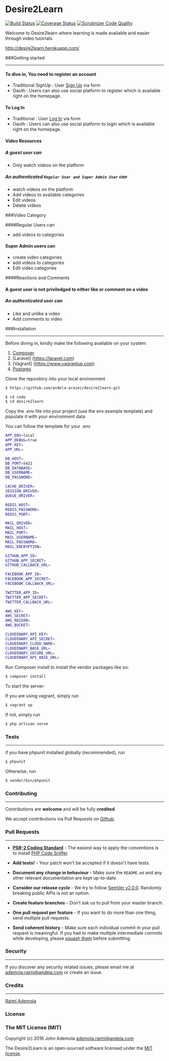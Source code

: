 # Desire2Learn

[![Build Status](https://travis-ci.org/andela-araimi/desire2learn.svg?branch=master)](https://travis-ci.org/andela-araimi/desire2learn) [![Coverage Status](https://coveralls.io/repos/github/andela-araimi/desire2learn/badge.svg?branch=master)](https://coveralls.io/github/andela-araimi/desire2learn?branch=master) [![Scrutinizer Code Quality](https://scrutinizer-ci.com/g/andela-araimi/desire2learn/badges/quality-score.png?b=master)](https://scrutinizer-ci.com/g/andela-araimi/desire2learn/?branch=master)


Welcome to Desire2learn where learning is made available and easier through video tutorials.

http://desire2learn.herokuapp.com/

###Getting started
<hr> 

#### To dive in, You need to register an account 

- Traditional SignUp :  User [Sign Up](http://desire2learn.herokuapp.com/signup) via form
- Oauth : Users can also use social platform to register which is available right on the homepage.



#### To Log In 

- Traditional : User [Log In](http://desire2learn.herokuapp.com/login) via form
- Oauth : Users can also use social platform to login which is available right on the homepage.

#### Video Resources

##### A guest user can 

- Only watch videos on the platform

##### An authenticated `Regular User and Super Admin User`  can 

- watch videos on the platform
- Add videos to available categories
- Edit videos
- Delete videos

###Video Category

####Regular Users can 

- add videos to categories

#### Super Admin users can 

- create video categories 
- add videos to categories
- Edit video categories



####Reactions and Comments

#### A guest user is not priviledged to either like or comment on a video

##### An authenticated user can 

- Like and  unlike a video
- Add comments to video


###Installation
<hr>

Before diving in, kindly make the following available on your system:

1. [Composer](https://getcomposer.org)
2. [Laravel] (https://laravel.com)
3. [Vagrant] (https://www.vagrantup.com) 
4. [Postgres](http://www.postgresql.org)

Clone the repository into your local environment

```bash
$ https://github.com/andela-araimi/desire2learn.git
```

```bash
$ cd code
$ cd desire2learn
```

Copy the .env file into your project (use the env.example template) and populate it with your environment data


You can follow the template for your .env
```bash
APP_ENV=local
APP_DEBUG=true
APP_KEY=
APP_URL=

DB_HOST=
DB_PORT=5432
DB_DATABASE=
DB_USERNAME=
DB_PASSWORD=

CACHE_DRIVER=
SESSION_DRIVER=
QUEUE_DRIVER=

REDIS_HOST=
REDIS_PASSWORD=
REDIS_PORT=

MAIL_DRIVER=
MAIL_HOST=
MAIL_PORT=
MAIL_USERNAME=
MAIL_PASSWORD=
MAIL_ENCRYPTION=

GITHUB_APP_ID=
GITHUB_APP_SECRET=
GITHUB_CALLBACK_URL=

FACEBOOK_APP_ID=
FACEBOOK_APP_SECRET=
FACEBOOK_CALLBACK_URL=

TWITTER_APP_ID=
TWITTER_APP_SECRET=
TWITTER_CALLBACK_URL=

AWS_KEY=
AWS_SECRET=
AWS_REGION=
AWS_BUCKET=

CLOUDINARY_API_KEY=
CLOUDINARY_API_SECRET=
CLOUDINARY_CLOUD_NAME=
CLOUDINARY_BASE_URL=
CLOUDINARY_SECURE_URL=
CLOUDINARY_API_BASE_URL=
```

Run Composer install to install the vendor packages like so:

```bash
$ composer install
```
To start the server:

If you are using vagrant, simply run

```bash
$ vagrant up
```
If not, simply run

```bash
$ php artisan serve
```


### Tests
<hr>

if you have phpunit installed globally (recommended), run

```bash
$ phpunit
```

Otherwise, run
```bash
$ vendor/bin/phpunit
```
### Contributing
<hr>

Contributions are **welcome** and will be fully **credited**.

We accept contributions via Pull Requests on [Github](https://github.com/andela-araimi/desire2learn).

### Pull Requests
<hr>

- **[PSR-2 Coding Standard](https://github.com/php-fig/fig-standards/blob/master/accepted/PSR-2-coding-style-guide.md)** - The easiest way to apply the conventions is to install [PHP Code Sniffer](http://pear.php.net/package/PHP_CodeSniffer).

- **Add tests!** - Your patch won't be accepted if it doesn't have tests.

- **Document any change in behaviour** - Make sure the `README.md` and any other relevant documentation are kept up-to-date.

- **Consider our release cycle** - We try to follow [SemVer v2.0.0](http://semver.org/). Randomly breaking public APIs is not an option.

- **Create feature branches** - Don't ask us to pull from your master branch.

- **One pull request per feature** - If you want to do more than one thing, send multiple pull requests.

- **Send coherent history** - Make sure each individual commit in your pull request is meaningful. If you had to make multiple intermediate commits while developing, please [squash them](http://www.git-scm.com/book/en/v2/Git-Tools-Rewriting-History#Changing-Multiple-Commit-Messages) before submitting.

### Security
<hr>

If you discover any security related issues, please email me at ademola.raimi@andela.com or create an issue.

### Credits
<hr>

[Raimi Ademola](https://github.com/andela-araimi/desire2learn)

### License
</hr>

### The MIT License (MIT)

Copyright (c) 2016 John Ademola <ademola.raimi@andela.com>

The Desire2Learn is an open-sourced software licensed under the [MIT license](http://opensource.org/licenses/MIT).
